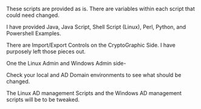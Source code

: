 These scripts are provided as is.
There are variables within each script that could need changed. 

I have provided Java, Java Script, Shell Script (Linux), Perl, Python, and Powershell Examples.

There are Import/Export Controls on the CryptoGraphic Side. I have purposely left those pieces out.

One the Linux Admin and Windows Admin side- 

Check your local and AD Domain environments to see what should be changed.

The Linux AD management Scripts and the Windows AD management scripts will be to be tweaked.
